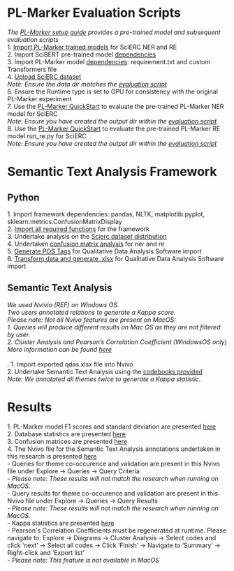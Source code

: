 <h1>PL-Marker Evaluation Scripts</h1>
<em>The  <a href="https://github.com/thunlp/PL-Marker#Setup" target="_blank">PL-Marker setup guide</a> provides a pre-trained model and subsequent evaluation scripts</em>
<br>
1. <a href="https://github.com/thunlp/PL-Marker#Trained-Models" target="_blank">Import PL-Marker trained models</a> for SciERC NER and RE<br>
2. Import SciBERT pre-trained model <a href="https://github.com/thunlp/PL-Marker#training-script" target="_blank"> dependencies</a><br>
3. Import PL-Marker model <a href="https://github.com/thunlp/PL-Marker#Install-dependencies" target="_blank"> dependencies</a>: requirement.txt and custom Transformers file<br>
4. <a href="https://github.com/thunlp/PL-Marker#download-and-preprocess-the-datasets" target="_blank"> Upload SciERC dataset</a><br>
  <em>Note: Ensure the data dir matches the <a href="https://github.com/thunlp/PL-Marker#quick-start" target="_blank"> evaluation script</a></em><br>
6. Ensure the Runtime type is set to GPU for consistency with the original PL-Marker experiment<br>
7. Use the <a href="https://github.com/thunlp/PL-Marker#quick-start" target="_blank">PL-Marker QuickStart</a> to evaluate the pre-trained PL-Marker NER model for SciERC<br>
   <em>Note: Ensure you have created the output dir within the <a href="https://github.com/thunlp/PL-Marker#quick-start" target="_blank">evaluation script</a></em><br>
8. Use the <a href="https://github.com/thunlp/PL-Marker#quick-start" target="_blank">PL-Marker QuickStart</a> to evaluate the pre-trained PL-Marker RE model run_re.py for SciERC<br>
   <em>Note: Ensure you have created the output dir within the <a href="https://github.com/thunlp/PL-Marker#quick-start" target="_blank">evaluation script</a></em>

<h1>Semantic Text Analysis Framework</h1>

<h2>Python</h2>
1. Import framework dependencies: pandas, NLTK, matplotlib.pyplot, sklearn.metrics.ConfusionMatrixDisplay<br>
2. <a href="https://github.com/mtclevans/semantictextanalysis/blob/main/framework/functions.py" target="_blank">Import all required functions</a> for the framework<br>
3. Undertake analysis on the <a href="https://github.com/mtclevans/semantictextanalysis/tree/main/framework/sciercanalysis" target="_blank">Scierc dataset distribution</a><br>
4. Undertaken <a href="https://github.com/mtclevans/semantictextanalysis/tree/main/framework/confusionmatrices" target="_blank">confusion matrix analysis</a> for ner and re<br>
5. <a href="https://github.com/mtclevans/semantictextanalysis/blob/main/framework/posTags.py" target="_blank">Generate POS Tags</a> for Qualitative Data Analysis Software import<br>
6. <a href="https://github.com/mtclevans/semantictextanalysis/blob/main/framework/qdas/dataTransform.py" target="_blank">Transform data and generate .xlsx</a> for Qualitative Data Analysis Software import

<h2>Semantic Text Analysis</h2>
<em>We used Nvivio (REF) on Windows OS.</em><br>
<em>Two users annotated relations to generate a Kappa score.</em><br>
<em>Please note: Not all Nvivo features are present on MacOS:</em><br>
<em>1. Queries will produce different results on Mac OS as they are not filtered by user.</em><br>
<em>2. Cluster Analysis and Pearson’s Correlation Coefficient (WindowsOS only)</em><br>
<em>More information can be found <a href="https://help-nv.qsrinternational.com/20/mac/Content/projects-teamwork/work-with-projects-windows-mac.htm" target="_blank">here</a></em><br><br>.
1. Import exported qdas.xlsx file into Nvivo<br>
2. Undertake Semantic Text Analysis using the <a href="https://github.com/mtclevans/semantictextanalysis/blob/main/framework/codebooks.md" target="_blank">codebooks provided</a><br>
<em>Note: We annotated all themes twice to generate a Kappa statistic.</em>

<h1>Results</h1>
1. PL-Marker model F1 scores and standard deviation are presented <a href="https://github.com/mtclevans/semantictextanalysis/blob/main/results/pl-marker.md" target="_blank">here</a><br>
2. Database statistics are presented <a href="https://github.com/mtclevans/semantictextanalysis/blob/main/results/sciercStatistics.md" target="_blank">here</a><br>
3. Confusion matrices are presented <a href="https://github.com/mtclevans/semantictextanalysis/tree/main/results/confusionMatrices" target="_blank">here</a><br>
4. The Nvivo file for the Semantic Text Analysis annotations undertaken in this research is presented <a href="https://github.com/mtclevans/semantictextanalysis/blob/main/results/Nvivo%20Semantic%20Text%20Analysis%20WindowsOS.nvp" target="_blank">here</a><br>
- Queries for theme co-occurence and validation are present in this Nvivo file under Explore -> Queries -> Query Criteria<br>
- <em>Please note: These results will not match the research when running on MacOS.</em><br>
- Query results for theme co-occurence and validation are present in this Nvivo file under Explore -> Queries -> Query Results<br>
- <em>Please note: These results will not match the research when running on MacOS.</em><br>
- Kappa statistics are presented <a href="https://github.com/mtclevans/semantictextanalysis/blob/main/results/kappa.md" target="_blank">here</a><br>
- Pearson's Correlation Coefficients must be regenerated at runtime. Please navigate to: Explore -> Diagrams -> Cluster Analysis -> Select codes and click ‘next’ -> Select all codes -> Click ‘Finish’ -> Navigate to ‘Summary’ -> Right-click and ‘Export list’<br>
- <em>Please note: This feature is not available in MacOS</em>
